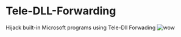 # Tele-DLL-Forwarding
Hijack built-in Microsoft programs using Tele-Dll Forwading
![wow](https://github.com/AuxGrep/Tele-DLL-Forwarding/assets/103135612/f97b27ce-8233-4f8e-9a22-25c65c26092c)
